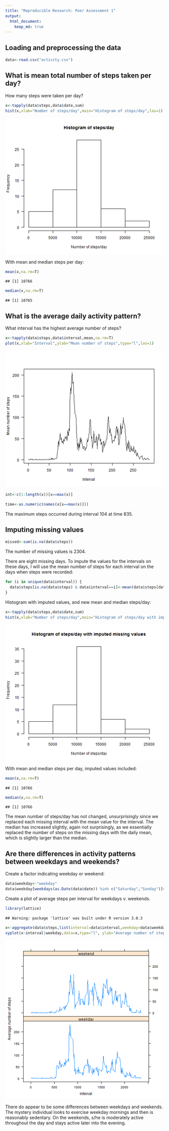 ```yaml
---
title: "Reproducible Research: Peer Assessment 1"
output: 
  html_document:
    keep_md: true
---
```



## Loading and preprocessing the data


```r
data<-read.csv("activity.csv")
```

## What is mean total number of steps taken per day?

How many steps were taken per day?

```r
x<-tapply(data$steps,data$date,sum)
hist(x,xlab="Number of steps/day",main="Histogram of steps/day",las=1)
```

![plot of chunk unnamed-chunk-2](figure/unnamed-chunk-2.png) 

With mean and median steps per day:

```r
mean(x,na.rm=T)
```

```
## [1] 10766
```

```r
median(x,na.rm=T)
```

```
## [1] 10765
```


## What is the average daily activity pattern?

What interval has the highest average number of steps?


```r
x<-tapply(data$steps,data$interval,mean,na.rm=T)
plot(x,xlab="Interval",ylab="Mean number of steps",type="l",las=1)
```

![plot of chunk unnamed-chunk-3](figure/unnamed-chunk-3.png) 


```r
int<-c(1:length(x))[x==max(x)]
```

```r
time<-as.numeric(names(x[x==max(x)]))
```

The maximum steps occurred during interval 104 at time 835.


## Imputing missing values



```r
missed<-sum(is.na(data$steps))
```
The number of missing values is 2304.

There are eight missing days.  To impute the values for the intervals on these days, I will use the mean number of steps for each interval on the days when steps were recorded:


```r
for (i in unique(data$interval)) {
  data$steps[is.na(data$steps) & data$interval==i]<-mean(data$steps[data$interval==i],na.rm=T)
}
```
Histogram with imputed values, and new mean and median steps/day:

```r
x<-tapply(data$steps,data$date,sum)
hist(x,xlab="Number of steps/day",main="Histogram of steps/day with imputed missing values",las=1)
```

![plot of chunk unnamed-chunk-5](figure/unnamed-chunk-5.png) 

With mean and median steps per day, imputed values included:

```r
mean(x,na.rm=T)
```

```
## [1] 10766
```

```r
median(x,na.rm=T)
```

```
## [1] 10766
```
The mean number of steps/day has not changed, unsurprisingly since we replaced each missing interval with the mean value for the interval.  The median has increased slightly, again not surprisingly, as we essentially replaced the number of steps on the missing days with the daily mean, which is slightly larger than the median.   

## Are there differences in activity patterns between weekdays and weekends?

Create a factor indicating weekday or weekend:


```r
data$weekday<-"weekday"
data$weekday[weekdays(as.Date(data$date)) %in% c("Saturday","Sunday")]<-"weekend"
```

Create a plot of average steps per interval for weekdays v. weekends.

```r
library(lattice)
```

```
## Warning: package 'lattice' was built under R version 3.0.3
```

```r
x<-aggregate(data$steps,list(interval=data$interval,weekday=data$weekday),mean)
xyplot(x~interval|weekday,data=x,type="l", ylab="Average number of steps",layout=c(1,2))
```

![plot of chunk unnamed-chunk-7](figure/unnamed-chunk-7.png) 

There do appear to be some differences between weekdays and weekends. The mystery individual looks to exercise weekday mornings and then is reasonably sedentary.  On the weekends, s/he is moderately active throughout the day and stays active later into the evening.
